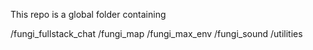This repo is a global folder containing 

/fungi_fullstack_chat
/fungi_map
/fungi_max_env
/fungi_sound
/utilities